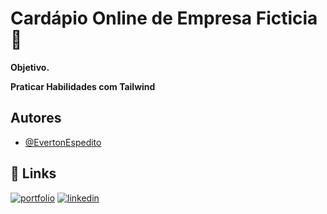 
# Cardápio Online de Empresa Ficticia🍔


**Objetivo.**

**Praticar Habilidades com Tailwind**

## Autores

- [@EvertonEspedito](https://www.instagram.com/evertonespedito_/)



## 🔗 Links
[![portfolio](https://img.shields.io/badge/my_portfolio-000?style=for-the-badge&logo=ko-fi&logoColor=white)](https://evertonespdev.netlify.app/)
[![linkedin](https://img.shields.io/badge/linkedin-0A66C2?style=for-the-badge&logo=linkedin&logoColor=white)](https://www.linkedin.com/in/everton-santos-3062071a3/)
